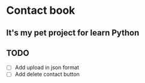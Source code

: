 # Contact book
## It's my pet project for learn Python
## TODO
- [ ] Add upload in json format
- [ ] Add delete contact button